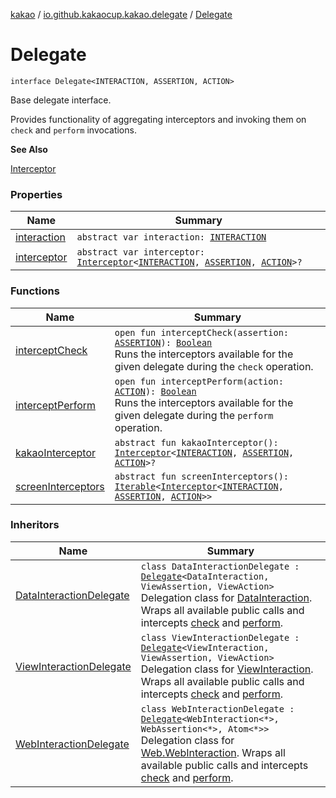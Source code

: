 [kakao](../../index.md) / [io.github.kakaocup.kakao.delegate](../index.md) / [Delegate](./index.md)

# Delegate

`interface Delegate<INTERACTION, ASSERTION, ACTION>`

Base delegate interface.

Provides functionality of aggregating interceptors and invoking them on `check`
and `perform` invocations.

**See Also**

[Interceptor](../../io.github.kakaocup.kakao.intercept/-interceptor/index.md)

### Properties

| Name | Summary |
|---|---|
| [interaction](interaction.md) | `abstract var interaction: `[`INTERACTION`](index.md#INTERACTION) |
| [interceptor](interceptor.md) | `abstract var interceptor: `[`Interceptor`](../../io.github.kakaocup.kakao.intercept/-interceptor/index.md)`<`[`INTERACTION`](index.md#INTERACTION)`, `[`ASSERTION`](index.md#ASSERTION)`, `[`ACTION`](index.md#ACTION)`>?` |

### Functions

| Name | Summary |
|---|---|
| [interceptCheck](intercept-check.md) | `open fun interceptCheck(assertion: `[`ASSERTION`](index.md#ASSERTION)`): `[`Boolean`](https://kotlinlang.org/api/latest/jvm/stdlib/kotlin/-boolean/index.html)<br>Runs the interceptors available for the given delegate during the `check` operation. |
| [interceptPerform](intercept-perform.md) | `open fun interceptPerform(action: `[`ACTION`](index.md#ACTION)`): `[`Boolean`](https://kotlinlang.org/api/latest/jvm/stdlib/kotlin/-boolean/index.html)<br>Runs the interceptors available for the given delegate during the `perform` operation. |
| [kakaoInterceptor](kakao-interceptor.md) | `abstract fun kakaoInterceptor(): `[`Interceptor`](../../io.github.kakaocup.kakao.intercept/-interceptor/index.md)`<`[`INTERACTION`](index.md#INTERACTION)`, `[`ASSERTION`](index.md#ASSERTION)`, `[`ACTION`](index.md#ACTION)`>?` |
| [screenInterceptors](screen-interceptors.md) | `abstract fun screenInterceptors(): `[`Iterable`](https://kotlinlang.org/api/latest/jvm/stdlib/kotlin.collections/-iterable/index.html)`<`[`Interceptor`](../../io.github.kakaocup.kakao.intercept/-interceptor/index.md)`<`[`INTERACTION`](index.md#INTERACTION)`, `[`ASSERTION`](index.md#ASSERTION)`, `[`ACTION`](index.md#ACTION)`>>` |

### Inheritors

| Name | Summary |
|---|---|
| [DataInteractionDelegate](../-data-interaction-delegate/index.md) | `class DataInteractionDelegate : `[`Delegate`](./index.md)`<DataInteraction, ViewAssertion, ViewAction>`<br>Delegation class for [DataInteraction](#). Wraps all available public calls and intercepts [check](../-data-interaction-delegate/check.md) and [perform](../-data-interaction-delegate/perform.md). |
| [ViewInteractionDelegate](../-view-interaction-delegate/index.md) | `class ViewInteractionDelegate : `[`Delegate`](./index.md)`<ViewInteraction, ViewAssertion, ViewAction>`<br>Delegation class for [ViewInteraction](#). Wraps all available public calls and intercepts [check](../-view-interaction-delegate/check.md) and [perform](../-view-interaction-delegate/perform.md). |
| [WebInteractionDelegate](../-web-interaction-delegate/index.md) | `class WebInteractionDelegate : `[`Delegate`](./index.md)`<WebInteraction<*>, WebAssertion<*>, Atom<*>>`<br>Delegation class for [Web.WebInteraction](#). Wraps all available public calls and intercepts [check](../-web-interaction-delegate/check.md) and [perform](../-web-interaction-delegate/perform.md). |
